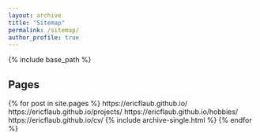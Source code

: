 ```yaml
---
layout: archive
title: "Sitemap"
permalink: /sitemap/
author_profile: true
---
```


{% include base_path %}

<h2>Pages</h2>
{% for post in site.pages %}
https://ericflaub.github.io/
https://ericflaub.github.io/projects/
https://ericflaub.github.io/hobbies/
https://ericflaub.github.io/cv/
  {% include archive-single.html %}
{% endfor %}

